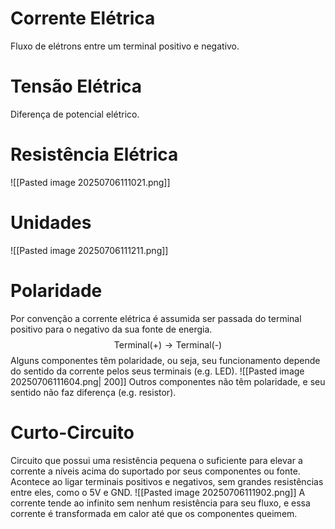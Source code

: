 # Corrente Elétrica
Fluxo de elétrons entre um terminal positivo e negativo.
# Tensão Elétrica
Diferença de potencial elétrico.
# Resistência Elétrica
![[Pasted image 20250706111021.png]]
# Unidades
![[Pasted image 20250706111211.png]]
# Polaridade
Por convenção a corrente elétrica é assumida ser passada do terminal positivo para o negativo da sua fonte de energia.
$$\text{Terminal(+)} \rightarrow \text{Terminal(-)}$$
Alguns componentes têm polaridade, ou seja, seu funcionamento depende do sentido da corrente pelos seus terminais (e.g. LED). 
![[Pasted image 20250706111604.png| 200]]
Outros componentes não têm polaridade, e seu sentido não faz diferença (e.g. resistor).
# Curto-Circuito
Circuito que possui uma resistência pequena o suficiente para elevar a corrente a níveis acima do suportado por seus componentes ou fonte.
Acontece ao ligar terminais positivos e negativos, sem grandes resistências entre eles, como o 5V e GND.
![[Pasted image 20250706111902.png]]
A corrente tende ao infinito sem nenhum resistência para seu fluxo, e essa corrente é transformada em calor até que os componentes queimem.